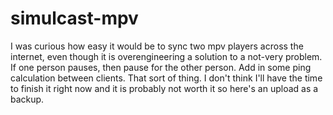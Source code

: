 
# simulcast-mpv
I was curious how easy it would be to sync two mpv players across the internet, even though it is overengineering a solution to a not-very problem.
If one person pauses, then pause for the other person. Add in some ping calculation between clients. That sort of thing.
I don't think I'll have the time to finish it right now and it is probably not worth it so here's an upload as a backup.
